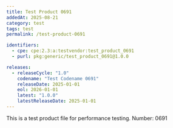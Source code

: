 ```yaml
---
title: Test Product 0691
addedAt: 2025-08-21
category: test
tags: test
permalink: /test-product-0691

identifiers:
  - cpe: cpe:2.3:a:testvendor:test_product_0691
  - purl: pkg:generic/test_product_0691@1.0.0

releases:
  - releaseCycle: "1.0"
    codename: "Test Codename 0691"
    releaseDate: 2025-01-01
    eol: 2026-01-01
    latest: "1.0.0"
    latestReleaseDate: 2025-01-01
---
```


This is a test product file for performance testing. Number: 0691
